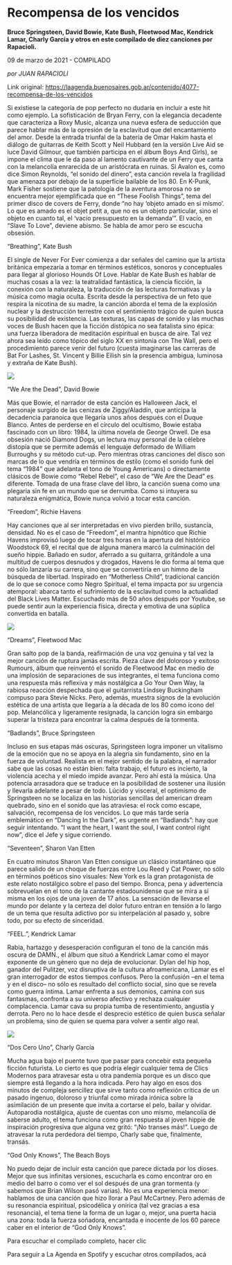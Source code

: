 # Recompensa de los vencidos

**Bruce Springsteen, David Bowie, Kate Bush, Fleetwood Mac, Kendrick Lamar, Charly García y otros en este compilado de diez canciones por Rapacioli.**

09 de marzo de 2021 - COMPILADO

_por JUAN RAPACIOLI_

Link original: https://laagenda.buenosaires.gob.ar/contenido/4077-recompensa-de-los-vencidos



Si existiese la categoría de pop perfecto no dudaría en incluir a este hit como ejemplo. La sofisticación de Bryan Ferry, con la elegancia decadente que caracteriza a Roxy Music, alcanza una nueva esfera de seducción que parece hablar más de la opresión de la esclavitud que del encantamiento del amor. Desde la entrada triunfal de la batería de Omar Hakim hasta el diálogo de guitarras de Keith Scott y Neil Hubbard (en la versión Live Aid se luce David Gilmour, que también participa en el álbum Boys And Girls), se impone el clima que le da paso al lamento cautivante de un Ferry que canta con la melancolía enrarecida de un aristócrata en ruinas. Si Avalon es, como dice Simon Reynolds, “el sonido del dinero”, esta canción revela la fragilidad que amenaza por debajo de la superficie bailable de los 80. En K-Punk, Mark Fisher sostiene que la patología de la aventura amorosa no se encuentra mejor ejemplificada que en “These Foolish Things”, tema del primer disco de covers de Ferry, donde “no hay ‘objeto amado en sí mismo’. Lo que es amado es el objet petit a, que no es un objeto particular, sino el objeto en cuanto tal, el ‘vacío presupuesto en la demanda’”. El vacío, en “Slave To Love”, deviene abismo. Se habla de amor pero se escucha obsesión.




“Breathing”, Kate Bush




El single de Never For Ever comienza a dar señales del camino que la artista británica empezaría a tomar en términos estéticos, sonoros y conceptuales para llegar al glorioso Hounds Of Love. Hablar de Kate Bush es hablar de muchas cosas a la vez: la teatralidad fantástica, la ciencia ficción, la conexión con la naturaleza, la traducción de las lecturas formativas y la música como magia oculta. Escrita desde la perspectiva de un feto que respira la nicotina de su madre, la canción aborda el tema de la explosión nuclear y la destrucción terrestre con el sentimiento trágico de quien busca su posibilidad de existencia. Las texturas, las capas de sonido y las muchas voces de Bush hacen que la ficción distópica no sea fatalista sino épica: una fuerza liberadora de meditación espiritual en busca de aire. Tal vez ahora sea leído como tópico del siglo XX en sintonía con The Wall, pero el procedimiento parece venir del futuro (cuesta imaginarse las carreras de Bat For Lashes, St. Vincent y Billie Eilish sin la presencia ambigua, luminosa y extraña de Kate Bush).




![](https://cdn.flowlikemusic.com/files/images/38182/393ba573-02c4-4913-b49e-4086e5a8ce32.jpg)




“We Are the Dead”, David Bowie




Más que Bowie, el narrador de esta canción es Halloween Jack, el personaje surgido de las cenizas de Ziggy/Aladdin, que anticipa la decadencia paranoica que llegaría unos años después con el Duque Blanco. Antes de perderse en el círculo del ocultismo, Bowie estaba fascinado con un libro: 1984, la última novela de George Orwell. De esa obsesión nació Diamond Dogs, un lectura muy personal de la célebre distopía que se permite además el lenguaje deformado de William Burroughs y su método cut-up. Pero mientras otras canciones del disco son marcas de lo que vendría en términos de estilo (como el sonido funk del tema “1984” que adelanta el tono de Young Americans) o directamente clásicos de Bowie como “Rebel Rebel”, el caso de “We Are the Dead” es diferente. Tomada de una frase clave del libro, la canción suena como una plegaria sin fe en un mundo que se derrumba. Como si intuyera su naturaleza enigmática, Bowie nunca volvió a tocar esta canción.




“Freedom”, Richie Havens




Hay canciones que al ser interpretadas en vivo pierden brillo, sustancia, densidad. No es el caso de “Freedom”, el mantra hipnótico que Richie Havens improvisó luego de tocar tres horas en la apertura del histórico Woodstock 69, el recital que de alguna manera marcó la culminación del sueño hippie. Bañado en sudor, aferrado a su guitarra, gritándole a una multitud de cuerpos desnudos y drogados, Havens le dio forma al tema que no sólo lanzaría su carrera, sino que se convertiría en un himno de la búsqueda de libertad. Inspirado en “Motherless Child”, tradicional canción de lo que se conoce como Negro Spiritual, el tema impacta por su urgencia atemporal: abarca tanto el sufrimiento de la esclavitud como la actualidad del Black Lives Matter. Escuchado más de 50 años después por Youtube, se puede sentir aun la experiencia física, directa y emotiva de una súplica convertida en batalla.




[![](https://img.youtube.com/vi/SQ0I0SRW9_U/0.jpg)](https://www.youtube.com/watch?v=SQ0I0SRW9_U)




“Dreams”, Fleetwood Mac




Gran salto pop de la banda, reafirmación de una voz genuina y tal vez la mejor canción de ruptura jamás escrita. Pieza clave del doloroso y exitoso Rumours, álbum que reinventó el sonido de Fleetwood Mac en medio de una implosión de separaciones de sus integrantes, el tema funciona como una respuesta más reflexiva y más nostálgica a Go Your Own Way, la rabiosa reacción despechada que el guitarrista Lindsey Buckingham compuso para Stevie Nicks. Pero, además, muestra signos de la evolución estética de una artista que llegaría a la década de los 80 como ícono del pop. Melancólica y ligeramente resignada, la canción logra sin embargo superar la tristeza para encontrar la calma después de la tormenta.




“Badlands”, Bruce Springsteen




Incluso en sus etapas más oscuras, Springsteen logra imponer un vitalismo de la emoción que no se apoya en la alegría sin fundamento, sino en la fuerza de voluntad. Realista en el mejor sentido de la palabra, el narrador sabe que las cosas no están bien: falta trabajo, el futuro es incierto, la violencia acecha y el miedo impide avanzar. Pero ahí está la música. Una potencia arrasadora que se traduce en la posibilidad de sostener una ilusión y llevarla adelante a pesar de todo. Lúcido y visceral, el optimismo de Springsteen no se localiza en las historias sencillas del american dream quebrado, sino en el sonido que las atraviesa: el rock como escape, salvación, recompensa de los vencidos. Lo que más tarde sería emblemático en “Dancing In the Dark”, es urgente en “Badlands”: hay que seguir intentando. “I want the heart, I want the soul, I want control right now”, dice el Jefe y sigue corriendo.




“Seventeen”, Sharon Van Etten




En cuatro minutos Sharon Van Etten consigue un clásico instantáneo que parece salido de un choque de fuerzas entre Lou Reed y Cat Power, no sólo en términos poéticos sino visuales: New York es la gran protagonista de este relato nostálgico sobre el paso del tiempo. Bronca, pena y advertencia sobrevuelan en el tono de la cantante estadounidense que se mira a sí misma en los ojos de una joven de 17 años. La sensación de llevarse el mundo por delante y la certeza del dolor futuro entran en tensión a lo largo de un tema que resulta adictivo por su interpelación al pasado y, sobre todo, por su efecto de sinceridad.




“FEEL.”, Kendrick Lamar




Rabia, hartazgo y desesperación configuran el tono de la canción más oscura de DAMN., el álbum que situó a Kendrick Lamar como el mayor exponente de un género que no deja de evolucionar. Dylan del hip hop, ganador del Pulitzer, voz disruptiva de la cultura afroamericana, Lamar es el gran interrogador de estos tiempos confusos. Pero la confusión –en el tema y en el disco– no sólo es resultado del conflicto social, sino que se revela como guerra íntima. Lamar enfrenta a sus demonios, camina con sus fantasmas, confronta a su universo afectivo y rechaza cualquier complacencia. Lamar cava su propia tumba de resentimiento, angustia y derrota. Pero no lo hace desde el desprecio estético de quien busca señalar un problema, sino de quien se quema para volver a sentir algo real.




![](https://cdn.flowlikemusic.com/files/images/38183/130e248f-1aca-47d8-859d-f7b3c14cb044.jpg)




“Dos Cero Uno”, Charly García




Mucha agua bajo el puente tuvo que pasar para concebir esta pequeña ficción futurista. Lo cierto es que podría elegir cualquier tema de Clics Modernos para atravesar esta u otra pandemia porque es un disco que siempre está llegando a la hora indicada. Pero hay algo en esos dos minutos de compleja sencillez que sirve tanto como reflexión crítica de un pasado ingenuo, doloroso y triunfal como mirada irónica sobre la asimilación de un presente que invita a cortarse el pelo, bailar y olvidar. Autoparodia nostálgica, ajuste de cuentas con uno mismo, melancolía de saberse adulto, el tema funciona como gran respuesta al joven hippie de inspiración progresiva que alguna vez gritó: “¡No transes más!”. Luego de atravesar la ruta perdedora del tiempo, Charly sabe que, finalmente, transás.




“God Only Knows”, The Beach Boys




No puedo dejar de incluir esta canción que parece dictada por los dioses. Mejor que sus infinitas versiones, escucharla es como encontrar oro en medio del barro o como ver el sol después de una gran tormenta (y sabemos que Brian Wilson pasó varias). No es una experiencia menor: hablamos de una canción que hizo llorar a Paul McCartney. Pero además de su resonancia espiritual, psicodélica y onírica (tal vez gracias a esa resonancia), el tema tiene la forma de un lugar o, mejor, una puerta hacia una zona: toda la fuerza soñadora, encantada e inocente de los 60 parece caber en el interior de “God Only Knows”.




Para escuchar el compilado completo, hacer clic




Para seguir a La Agenda en Spotify y escuchar otros compilados, acá



